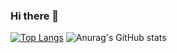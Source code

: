 ### Hi there 👋

<!--
**yildirimenes/yildirimenes** is a ✨ _special_ ✨ repository because its `README.md` (this file) appears on your GitHub profile.

Here are some ideas to get you started:

- 🔭 I’m currently working on ...
- 🌱 I’m currently learning ...
- 👯 I’m looking to collaborate on ...
- 🤔 I’m looking for help with ...
- 💬 Ask me about ...
- 📫 How to reach me: ...
- 😄 Pronouns: ...
- ⚡ Fun fact: ...
-->
[![Top Langs](https://github-readme-stats.vercel.app/api/top-langs/?username=yildirimenes)](https://github.com/yildirimenes/github-readme-stats)
![Anurag's GitHub stats](https://github-readme-stats.vercel.app/api?username=yildirimenes&show_icons=true&theme=transparent)
